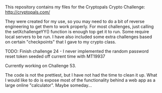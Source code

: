 This repository contains my files for the Cryptopals Crypto Challenge:
http://cryptopals.com/

They were created for my use, so you may need to do a bit of reverse engineering to get them to work properly. For most challenges, just calling the setXchallengeYY() function is enough top get it to run. Some require local servers to be run. I have also included some extra challenges based on certain "checkpoints" that I gave to my crypto class. 


TODO:
Finish challenge 24 - I never implemented the random password reset token seeded off current time with MT19937

Currently working on Challenge 53. 

The code is not the prettiest, but I have not had the time to clean it up. What I would like to do is expose most of the functionality behind a web app as a large online "calculator". Maybe someday...

